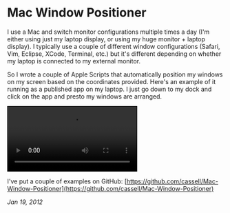 # Mac Window Positioner

I use a Mac and switch monitor configurations multiple times a day (I'm either using just my laptop display, or using my huge monitor + laptop display). 
I typically use a couple of different window configurations (Safari, Vim, Eclipse, XCode, Terminal, etc.) but it's different depending on
whether my laptop is connected to my external monitor.
 
So I wrote a couple of Apple Scripts that automatically position my windows on my screen based on the coordinates provided. Here's an example of it running as a published app
on my laptop. I just go down to my dock and click on the app and presto my windows are arranged. 

<video class="videoContent" controls="" style="border:1px solid black">
<source src="http://static.andrewcassell.com/blog/2012/remember-mac-window-positions/remember-mac-window-positions.mp4" type="video/mp4">
<source src="http://static.andrewcassell.com/blog/2012/remember-mac-window-positions/remember-mac-window-positions.webm" type="video/webm">
<source src="http://static.andrewcassell.com/blog/2012/remember-mac-window-positions/remember-mac-window-positions.ogg" type="video/ogg">
</video>

I've put a couple of examples on GitHub: [https://github.com/cassell/Mac-Window-Positioner](https://github.com/cassell/Mac-Window-Positioner)

*Jan 19, 2012*